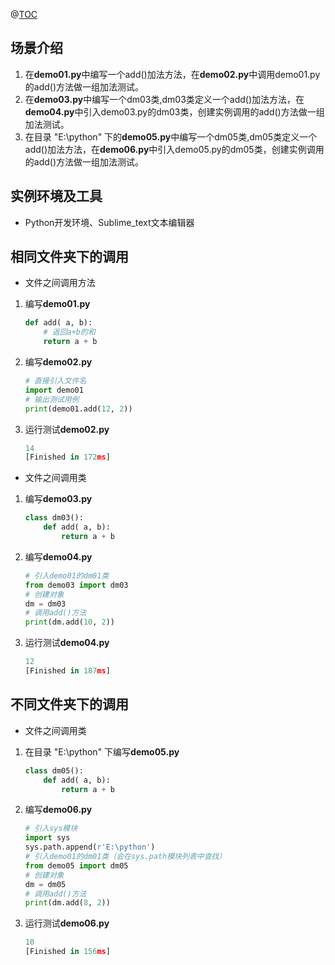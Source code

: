 

@[TOC](Python调用另一个.py文件中的类和函数)

## 场景介绍
1. 在**demo01.py**中编写一个add()加法方法，在**demo02.py**中调用demo01.py的add()方法做一组加法测试。
2. 在**demo03.py**中编写一个dm03类,dm03类定义一个add()加法方法，在**demo04.py**中引入demo03.py的dm03类，创建实例调用的add()方法做一组加法测试。
2. 在目录 "E:\python" 下的**demo05.py**中编写一个dm05类,dm05类定义一个add()加法方法，在**demo06.py**中引入demo05.py的dm05类，创建实例调用的add()方法做一组加法测试。
## 实例环境及工具
- Python开发环境、Sublime_text文本编辑器
## 相同文件夹下的调用
- 文件之间调用方法
1. 编写**demo01.py**
	```python
	def add( a, b):
		# 返回a+b的和
		return a + b
	```
2. 编写**demo02.py**
	```python
	# 直接引入文件名
	import demo01
	# 输出测试用例
	print(demo01.add(12, 2))
	```
3. 运行测试**demo02.py**
	```python
	14
	[Finished in 172ms]
	```
- 文件之间调用类
1. 编写**demo03.py**
	```python
	class dm03():
		def add( a, b):
			return a + b
	```
2. 编写**demo04.py**
	```python
	# 引入demo01的dm01类
	from demo03 import dm03
	# 创建对象
	dm = dm03
	# 调用add()方法
	print(dm.add(10, 2))
	```
3. 运行测试**demo04.py**
	```python
	12
	[Finished in 187ms]
	```
## 不同文件夹下的调用
- 文件之间调用类
1. 在目录 "E:\python" 下编写**demo05.py**
	```python
	class dm05():
		def add( a, b):
			return a + b
	```
2. 编写**demo06.py**
	```python
	# 引入sys模块
	import sys
	sys.path.append(r'E:\python')
	# 引入demo01的dm01类（会在sys.path模块列表中查找）
	from demo05 import dm05
	# 创建对象
	dm = dm05
	# 调用add()方法
	print(dm.add(8, 2))
	```
3. 运行测试**demo06.py**
	```python
	10
	[Finished in 156ms]
	```